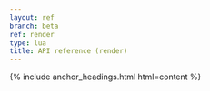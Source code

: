 ```yaml
---
layout: ref
branch: beta
ref: render
type: lua
title: API reference (render)
---
```

{% include anchor_headings.html html=content %}